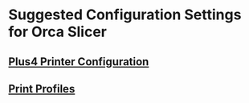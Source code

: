 # Suggested Configuration Settings for Orca Slicer


## [Plus4 Printer Configuration](https://github.com/stew675/qidi-plus4-extras/tree/main/orca-slicer-settings/Plus4_Printer_Config)

## [Print Profiles](https://github.com/stew675/qidi-plus4-extras/tree/main/orca-slicer-settings/Print_Profiles)
